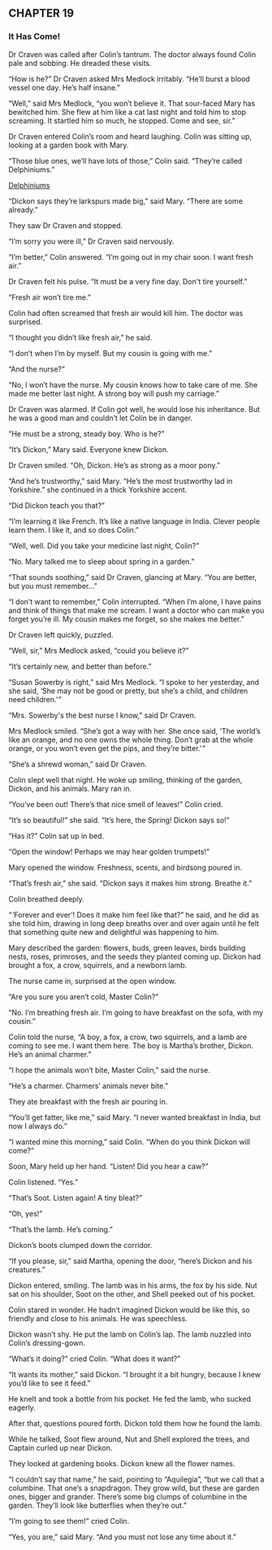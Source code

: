 ## CHAPTER 19
### It Has Come!
Dr Craven was called after Colin’s tantrum. The doctor always found Colin pale and sobbing. He dreaded these visits.

“How is he?” Dr Craven asked Mrs Medlock irritably. “He’ll burst a blood vessel one day. He’s half insane.”

“Well,” said Mrs Medlock, “you won’t believe it. That sour-faced Mary has bewitched him. She flew at him like a cat last night and told him to stop screaming. It startled him so much, he stopped. Come and see, sir.”

Dr Craven entered Colin’s room and heard laughing. Colin was sitting up, looking at a garden book with Mary.

“Those blue ones, we’ll have lots of those,” Colin said. “They’re called Delphiniums.”

[Delphiniums](chapter_19.jpeg)

“Dickon says they’re larkspurs made big,” said Mary. “There are some already.”

They saw Dr Craven and stopped.

“I’m sorry you were ill,” Dr Craven said nervously.

“I’m better,” Colin answered. “I’m going out in my chair soon. I want fresh air.”

Dr Craven felt his pulse. “It must be a very fine day. Don't tire yourself.”

“Fresh air won’t tire me.”

Colin had often screamed that fresh air would kill him. The doctor was surprised.

“I thought you didn’t like fresh air,” he said.

“I don’t when I’m by myself. But my cousin is going with me.”

“And the nurse?”

“No, I won’t have the nurse. My cousin knows how to take care of me. She made me better last night. A strong boy will push my carriage.”

Dr Craven was alarmed. If Colin got well, he would lose his inheritance. But he was a good man and couldn’t let Colin be in danger.

“He must be a strong, steady boy. Who is he?”

“It’s Dickon,” Mary said. Everyone knew Dickon.

Dr Craven smiled. “Oh, Dickon. He’s as strong as a moor pony.”

“And he’s trustworthy,” said Mary. “He’s the most trustworthy lad in Yorkshire.” she continued in a thick Yorkshire accent.

“Did Dickon teach you that?”

“I’m learning it like French. It’s like a native language in India. Clever people learn them. I like it, and so does Colin.”

“Well, well. Did you take your medicine last night, Colin?”

“No. Mary talked me to sleep about spring in a garden.”

“That sounds soothing,” said Dr Craven, glancing at Mary. “You are better, but you must remember…”

“I don’t want to remember,” Colin interrupted. “When I’m alone, I have pains and think of things that make me scream. I want a doctor who can make you forget you’re ill. My cousin makes me forget, so she makes me better.”

Dr Craven left quickly, puzzled.

“Well, sir,” Mrs Medlock asked, “could you believe it?”

“It’s certainly new, and better than before.”

“Susan Sowerby is right,” said Mrs Medlock. “I spoke to her yesterday, and she said, ‘She may not be good or pretty, but she’s a child, and children need children.’ ”

“Mrs. Sowerby's the best nurse I know,” said Dr Craven.

Mrs Medlock smiled. “She’s got a way with her. She once said, ‘The world’s like an orange, and no one owns the whole thing. Don’t grab at the whole orange, or you won’t even get the pips, and they’re bitter.’ ”

“She’s a shrewd woman,” said Dr Craven.

Colin slept well that night. He woke up smiling, thinking of the garden, Dickon, and his animals. Mary ran in.

“You’ve been out! There’s that nice smell of leaves!” Colin cried.

“It’s so beautiful!” she said. “It’s here, the Spring! Dickon says so!”

“Has it?” Colin sat up in bed.

“Open the window! Perhaps we may hear golden trumpets!”

Mary opened the window. Freshness, scents, and birdsong poured in.

“That’s fresh air,” she said. “Dickon says it makes him strong. Breathe it.”

Colin breathed deeply.

“ ‘Forever and ever’! Does it make him feel like that?” he said, and he did as she told him, drawing in long deep breaths over and over again until he felt that something quite new and delightful was happening to him.

Mary described the garden: flowers, buds, green leaves, birds building nests, roses, primroses, and the seeds they planted coming up. Dickon had brought a fox, a crow, squirrels, and a newborn lamb.

The nurse came in, surprised at the open window.

“Are you sure you aren’t cold, Master Colin?”

“No. I’m breathing fresh air. I’m going to have breakfast on the sofa, with my cousin.”

Colin told the nurse, “A boy, a fox, a crow, two squirrels, and a lamb are coming to see me. I want them here. The boy is Martha’s brother, Dickon. He’s an animal charmer.”

“I hope the animals won’t bite, Master Colin,” said the nurse.

“He’s a charmer. Charmers’ animals never bite.”

They ate breakfast with the fresh air pouring in.

“You’ll get fatter, like me,” said Mary. “I never wanted breakfast in India, but now I always do.”

“I wanted mine this morning,” said Colin. “When do you think Dickon will come?”

Soon, Mary held up her hand. “Listen! Did you hear a caw?”

Colin listened. “Yes.”

“That’s Soot. Listen again! A tiny bleat?”

“Oh, yes!”

“That’s the lamb. He’s coming.”

Dickon’s boots clumped down the corridor.

“If you please, sir,” said Martha, opening the door, “here’s Dickon and his creatures.”

Dickon entered, smiling. The lamb was in his arms, the fox by his side. Nut sat on his shoulder, Soot on the other, and Shell peeked out of his pocket.

Colin stared in wonder. He hadn’t imagined Dickon would be like this, so friendly and close to his animals. He was speechless.

Dickon wasn’t shy. He put the lamb on Colin’s lap. The lamb nuzzled into Colin’s dressing-gown.

“What’s it doing?” cried Colin. “What does it want?”

“It wants its mother,” said Dickon. “I brought it a bit hungry, because I knew you’d like to see it feed.”

He knelt and took a bottle from his pocket. He fed the lamb, who sucked eagerly.

After that, questions poured forth. Dickon told them how he found the lamb.

While he talked, Soot flew around, Nut and Shell explored the trees, and Captain curled up near Dickon.

They looked at gardening books. Dickon knew all the flower names.

“I couldn’t say that name,” he said, pointing to “Aquilegia”, “but we call that a columbine. That one’s a snapdragon. They grow wild, but these are garden ones, bigger and grander. There’s some big clumps of columbine in the garden. They’ll look like butterflies when they’re out.”

“I’m going to see them!” cried Colin.

“Yes, you are,” said Mary. “And you must not lose any time about it.”
